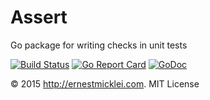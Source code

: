 Assert
==========

Go package for writing checks in unit tests

[![Build Status](https://travis-ci.org/emicklei/assert.png)](https://travis-ci.org/emicklei/assert)
[![Go Report Card](https://goreportcard.com/badge/github.com/emicklei/assert)](https://goreportcard.com/report/github.com/emicklei/assert)
[![GoDoc](https://godoc.org/github.com/emicklei/assert?status.svg)](https://godoc.org/github.com/emicklei/assert)

© 2015 http://ernestmicklei.com. MIT License